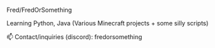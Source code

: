 Fred/FredOrSomething

Learning Python, Java (Various Minecraft projects + some silly scripts)

📫 Contact/inquiries (discord): fredorsomething
